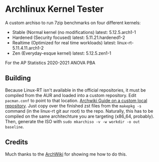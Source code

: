 # Archlinux Kernel Tester

A custom archiso to run 7zip benchmarks on four different kernels:

- Stable (Normal kernel (no modifications) latest: 5.12.5.arch1-1
- Hardened (Security focused) latest: 5.11.21.hardened1-2
- Realtime (Optimized for real time workloads) latest: linux-rt-5.11.4.11.arch1-2
- Zen (Everyday-esque kernel) latest: 5.12.5.zen1-1

For the AP Statistics 2020-2021 ANOVA PBA

## Building

Because Linux-RT isn't available in the official repositories, it must be compiled from the AUR and loaded into a custom repository. Edit `pacman.conf` to point to that location. [Archwiki Guide on a custom local repository](https://wiki.archlinux.org/title/Pacman/Tips_and_tricks#Custom_local_repository). Just copy over the finished zst files from the `makepkg -s` command (in the linux-rt git aur root) to the repo. Naturally, this has to be compiled on the same architechture you are targeting (x86_64, probably). Then, generate the ISO with `sudo mkarchiso -v -w workdir -o out baseline`.

## Credits

Much thanks to the [ArchWiki](https://wiki.archlinux.org/title/Archiso) for showing me how to do this.
